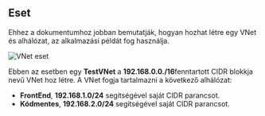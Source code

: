 ## <a name="scenario"></a>Eset

Ehhez a dokumentumhoz jobban bemutatják, hogyan hozhat létre egy VNet és alhálózat, az alkalmazási példát fog használja.

![VNet eset](./media/virtual-networks-create-vnet-scenario-include/vnet-scenario.png)

Ebben az esetben egy **TestVNet** a **192.168.0.0./16**fenntartott CIDR blokkja nevű VNet hoz létre. A VNet fogja tartalmazni a következő alhálózat: 

- **FrontEnd**, **192.168.1.0/24** segítségével saját CIDR parancsot.
- **Kódmentes**, **192.168.2.0/24** segítségével saját CIDR parancsot.

 